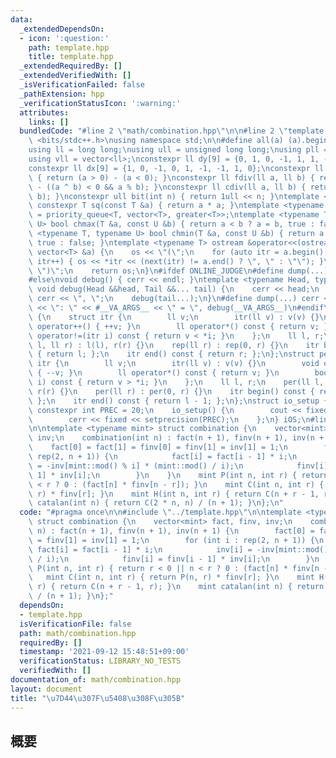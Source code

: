 ```yaml
---
data:
  _extendedDependsOn:
  - icon: ':question:'
    path: template.hpp
    title: template.hpp
  _extendedRequiredBy: []
  _extendedVerifiedWith: []
  _isVerificationFailed: false
  _pathExtension: hpp
  _verificationStatusIcon: ':warning:'
  attributes:
    links: []
  bundledCode: "#line 2 \"math/combination.hpp\"\n\n#line 2 \"template.hpp\"\n\n#include\
    \ <bits/stdc++.h>\nusing namespace std;\n\n#define all(a) (a).begin(), (a).end()\n\
    using ll = long long;\nusing ull = unsigned long long;\nusing pll = pair<ll, ll>;\n\
    using vll = vector<ll>;\nconstexpr ll dy[9] = {0, 1, 0, -1, 1, 1, -1, -1, 0};\n\
    constexpr ll dx[9] = {1, 0, -1, 0, 1, -1, -1, 1, 0};\nconstexpr ll sign(ll a)\
    \ { return (a > 0) - (a < 0); }\nconstexpr ll fdiv(ll a, ll b) { return a / b\
    \ - ((a ^ b) < 0 && a % b); }\nconstexpr ll cdiv(ll a, ll b) { return -fdiv(-a,\
    \ b); }\nconstexpr ull bit(int n) { return 1ull << n; }\ntemplate <typename T>\
    \ constexpr T sq(const T &a) { return a * a; }\ntemplate <typename T> using priority_queue_rev\
    \ = priority_queue<T, vector<T>, greater<T>>;\ntemplate <typename T, typename\
    \ U> bool chmax(T &a, const U &b) { return a < b ? a = b, true : false; }\ntemplate\
    \ <typename T, typename U> bool chmin(T &a, const U &b) { return a > b ? a = b,\
    \ true : false; }\ntemplate <typename T> ostream &operator<<(ostream &os, const\
    \ vector<T> &a) {\n    os << \"(\";\n    for (auto itr = a.begin(); itr != a.end();\
    \ itr++) { os << *itr << (next(itr) != a.end() ? \", \" : \"\"); }\n    os <<\
    \ \")\";\n    return os;\n}\n#ifdef ONLINE_JUDGE\n#define dump(...) (void(0))\n\
    #else\nvoid debug() { cerr << endl; }\ntemplate <typename Head, typename... Tail>\
    \ void debug(Head &&head, Tail &&... tail) {\n    cerr << head;\n    if (sizeof...(Tail))\
    \ cerr << \", \";\n    debug(tail...);\n}\n#define dump(...) cerr << __LINE__\
    \ << \": \" << #__VA_ARGS__ << \" = \", debug(__VA_ARGS__)\n#endif\nstruct rep\
    \ {\n    struct itr {\n        ll v;\n        itr(ll v) : v(v) {}\n        void\
    \ operator++() { ++v; }\n        ll operator*() const { return v; }\n        bool\
    \ operator!=(itr i) const { return v < *i; }\n    };\n    ll l, r;\n    rep(ll\
    \ l, ll r) : l(l), r(r) {}\n    rep(ll r) : rep(0, r) {}\n    itr begin() const\
    \ { return l; };\n    itr end() const { return r; };\n};\nstruct per {\n    struct\
    \ itr {\n        ll v;\n        itr(ll v) : v(v) {}\n        void operator++()\
    \ { --v; }\n        ll operator*() const { return v; }\n        bool operator!=(itr\
    \ i) const { return v > *i; }\n    };\n    ll l, r;\n    per(ll l, ll r) : l(l),\
    \ r(r) {}\n    per(ll r) : per(0, r) {}\n    itr begin() const { return r - 1;\
    \ };\n    itr end() const { return l - 1; };\n};\nstruct io_setup {\n    static\
    \ constexpr int PREC = 20;\n    io_setup() {\n        cout << fixed << setprecision(PREC);\n\
    \        cerr << fixed << setprecision(PREC);\n    };\n} iOS;\n#line 4 \"math/combination.hpp\"\
    \n\ntemplate <typename mint> struct combination {\n    vector<mint> fact, finv,\
    \ inv;\n    combination(int n) : fact(n + 1), finv(n + 1), inv(n + 1) {\n    \
    \    fact[0] = fact[1] = finv[0] = finv[1] = inv[1] = 1;\n        for (int i :\
    \ rep(2, n + 1)) {\n            fact[i] = fact[i - 1] * i;\n            inv[i]\
    \ = -inv[mint::mod() % i] * (mint::mod() / i);\n            finv[i] = finv[i -\
    \ 1] * inv[i];\n        }\n    }\n    mint P(int n, int r) { return r < 0 || n\
    \ < r ? 0 : (fact[n] * finv[n - r]); }\n    mint C(int n, int r) { return P(n,\
    \ r) * finv[r]; }\n    mint H(int n, int r) { return C(n + r - 1, r); }\n    mint\
    \ catalan(int n) { return C(2 * n, n) / (n + 1); }\n};\n"
  code: "#pragma once\n\n#include \"../template.hpp\"\n\ntemplate <typename mint>\
    \ struct combination {\n    vector<mint> fact, finv, inv;\n    combination(int\
    \ n) : fact(n + 1), finv(n + 1), inv(n + 1) {\n        fact[0] = fact[1] = finv[0]\
    \ = finv[1] = inv[1] = 1;\n        for (int i : rep(2, n + 1)) {\n           \
    \ fact[i] = fact[i - 1] * i;\n            inv[i] = -inv[mint::mod() % i] * (mint::mod()\
    \ / i);\n            finv[i] = finv[i - 1] * inv[i];\n        }\n    }\n    mint\
    \ P(int n, int r) { return r < 0 || n < r ? 0 : (fact[n] * finv[n - r]); }\n \
    \   mint C(int n, int r) { return P(n, r) * finv[r]; }\n    mint H(int n, int\
    \ r) { return C(n + r - 1, r); }\n    mint catalan(int n) { return C(2 * n, n)\
    \ / (n + 1); }\n};"
  dependsOn:
  - template.hpp
  isVerificationFile: false
  path: math/combination.hpp
  requiredBy: []
  timestamp: '2021-09-12 15:48:51+09:00'
  verificationStatus: LIBRARY_NO_TESTS
  verifiedWith: []
documentation_of: math/combination.hpp
layout: document
title: "\u7D44\u307F\u5408\u308F\u305B"
---
```


## 概要